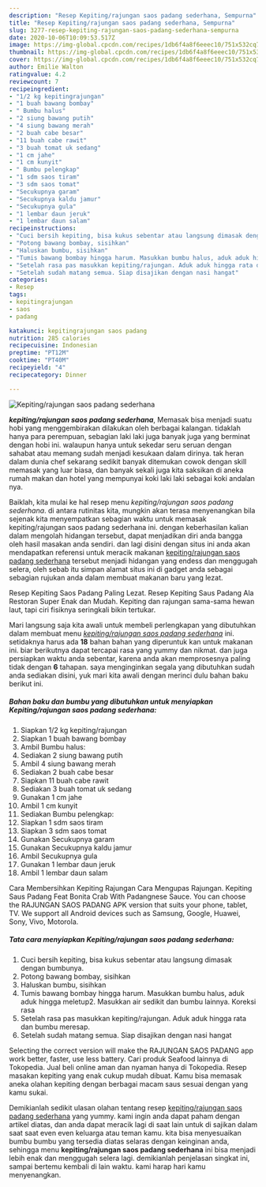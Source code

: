 ```yaml
---
description: "Resep Kepiting/rajungan saos padang sederhana, Sempurna"
title: "Resep Kepiting/rajungan saos padang sederhana, Sempurna"
slug: 3277-resep-kepiting-rajungan-saos-padang-sederhana-sempurna
date: 2020-10-06T10:09:53.517Z
image: https://img-global.cpcdn.com/recipes/1db6f4a8f6eeec10/751x532cq70/kepitingrajungan-saos-padang-sederhana-foto-resep-utama.jpg
thumbnail: https://img-global.cpcdn.com/recipes/1db6f4a8f6eeec10/751x532cq70/kepitingrajungan-saos-padang-sederhana-foto-resep-utama.jpg
cover: https://img-global.cpcdn.com/recipes/1db6f4a8f6eeec10/751x532cq70/kepitingrajungan-saos-padang-sederhana-foto-resep-utama.jpg
author: Emilie Walton
ratingvalue: 4.2
reviewcount: 7
recipeingredient:
- "1/2 kg kepitingrajungan"
- "1 buah bawang bombay"
- " Bumbu halus"
- "2 siung bawang putih"
- "4 siung bawang merah"
- "2 buah cabe besar"
- "11 buah cabe rawit"
- "3 buah tomat uk sedang"
- "1 cm jahe"
- "1 cm kunyit"
- " Bumbu pelengkap"
- "1 sdm saos tiram"
- "3 sdm saos tomat"
- "Secukupnya garam"
- "Secukupnya kaldu jamur"
- "Secukupnya gula"
- "1 lembar daun jeruk"
- "1 lembar daun salam"
recipeinstructions:
- "Cuci bersih kepiting, bisa kukus sebentar atau langsung dimasak dengan bumbunya."
- "Potong bawang bombay, sisihkan"
- "Haluskan bumbu, sisihkan"
- "Tumis bawang bombay hingga harum. Masukkan bumbu halus, aduk aduk hingga meletup2. Masukkan air sedikit dan bumbu lainnya. Koreksi rasa"
- "Setelah rasa pas masukkan kepiting/rajungan. Aduk aduk hingga rata dan bumbu meresap."
- "Setelah sudah matang semua. Siap disajikan dengan nasi hangat"
categories:
- Resep
tags:
- kepitingrajungan
- saos
- padang

katakunci: kepitingrajungan saos padang 
nutrition: 285 calories
recipecuisine: Indonesian
preptime: "PT12M"
cooktime: "PT40M"
recipeyield: "4"
recipecategory: Dinner

---
```



![Kepiting/rajungan saos padang sederhana](https://img-global.cpcdn.com/recipes/1db6f4a8f6eeec10/751x532cq70/kepitingrajungan-saos-padang-sederhana-foto-resep-utama.jpg)

<b><i>kepiting/rajungan saos padang sederhana</i></b>, Memasak bisa menjadi suatu hobi yang menggembirakan dilakukan oleh berbagai kalangan. tidaklah hanya para perempuan, sebagian laki laki juga banyak juga yang berminat dengan hobi ini. walaupun hanya untuk sekedar seru seruan dengan sahabat atau memang sudah menjadi kesukaan dalam dirinya. tak heran dalam dunia chef sekarang sedikit banyak ditemukan cowok dengan skill memasak yang luar biasa, dan banyak sekali juga kita saksikan di aneka rumah makan dan hotel yang mempunyai koki laki laki sebagai koki andalan nya.

Baiklah, kita mulai ke hal resep menu <i>kepiting/rajungan saos padang sederhana</i>. di antara rutinitas kita, mungkin akan terasa menyenangkan bila sejenak kita menyempatkan sebagian waktu untuk memasak kepiting/rajungan saos padang sederhana ini. dengan keberhasilan kalian dalam mengolah hidangan tersebut, dapat menjadikan diri anda bangga oleh hasil masakan anda sendiri. dan lagi disini dengan situs ini anda akan mendapatkan referensi untuk meracik makanan <u>kepiting/rajungan saos padang sederhana</u> tersebut menjadi hidangan yang endess dan menggugah selera, oleh sebab itu simpan alamat situs ini di gadget anda sebagai sebagian rujukan anda dalam membuat makanan baru yang lezat.

Resep Kepiting Saos Padang Paling Lezat. Resep Kepiting Saus Padang Ala Restoran Super Enak dan Mudah. Kepiting dan rajungan sama-sama hewan laut, tapi ciri fisiknya seringkali bikin tertukar.


Mari langsung saja kita awali untuk membeli perlengkapan yang dibutuhkan dalam membuat menu <u><i>kepiting/rajungan saos padang sederhana</i></u> ini. setidaknya harus ada <b>18</b> bahan bahan yang diperuntuk kan untuk makanan ini. biar berikutnya dapat tercapai rasa yang yummy dan nikmat. dan juga persiapkan waktu anda sebentar, karena anda akan memprosesnya paling tidak dengan <b>6</b> tahapan. saya menginginkan segala yang dibutuhkan sudah anda sediakan disini, yuk mari kita awali dengan merinci dulu bahan baku berikut ini.

<!--inarticleads1-->

##### Bahan baku dan bumbu yang dibutuhkan untuk menyiapkan Kepiting/rajungan saos padang sederhana:

1. Siapkan 1/2 kg kepiting/rajungan
1. Siapkan 1 buah bawang bombay
1. Ambil  Bumbu halus:
1. Sediakan 2 siung bawang putih
1. Ambil 4 siung bawang merah
1. Sediakan 2 buah cabe besar
1. Siapkan 11 buah cabe rawit
1. Sediakan 3 buah tomat uk sedang
1. Gunakan 1 cm jahe
1. Ambil 1 cm kunyit
1. Sediakan  Bumbu pelengkap:
1. Siapkan 1 sdm saos tiram
1. Siapkan 3 sdm saos tomat
1. Gunakan Secukupnya garam
1. Gunakan Secukupnya kaldu jamur
1. Ambil Secukupnya gula
1. Gunakan 1 lembar daun jeruk
1. Ambil 1 lembar daun salam


Cara Membersihkan Kepiting Rajungan Cara Mengupas Rajungan. Kepiting Saus Padang Feat Bonita Crab With Padangnese Sauce. You can choose the RAJUNGAN SAOS PADANG APK version that suits your phone, tablet, TV. We support all Android devices such as Samsung, Google, Huawei, Sony, Vivo, Motorola. 

<!--inarticleads2-->

##### Tata cara menyiapkan Kepiting/rajungan saos padang sederhana:

1. Cuci bersih kepiting, bisa kukus sebentar atau langsung dimasak dengan bumbunya.
1. Potong bawang bombay, sisihkan
1. Haluskan bumbu, sisihkan
1. Tumis bawang bombay hingga harum. Masukkan bumbu halus, aduk aduk hingga meletup2. Masukkan air sedikit dan bumbu lainnya. Koreksi rasa
1. Setelah rasa pas masukkan kepiting/rajungan. Aduk aduk hingga rata dan bumbu meresap.
1. Setelah sudah matang semua. Siap disajikan dengan nasi hangat


Selecting the correct version will make the RAJUNGAN SAOS PADANG app work better, faster, use less battery. Cari produk Seafood lainnya di Tokopedia. Jual beli online aman dan nyaman hanya di Tokopedia. Resep masakan kepiting yang enak cukup mudah dibuat. Kamu bisa memasak aneka olahan kepiting dengan berbagai macam saus sesuai dengan yang kamu sukai. 

Demikianlah sedikit ulasan olahan tentang resep <u>kepiting/rajungan saos padang sederhana</u> yang yummy. kami ingin anda dapat paham dengan artikel diatas, dan anda dapat meracik lagi di saat lain untuk di sajikan dalam saat saat even even keluarga atau teman kamu. kita bisa menyesuaikan bumbu bumbu yang tersedia diatas selaras dengan keinginan anda, sehingga menu <b>kepiting/rajungan saos padang sederhana</b> ini bisa menjadi lebih enak dan menggugah selera lagi. demikianlah penjelasan singkat ini, sampai bertemu kembali di lain waktu. kami harap hari kamu menyenangkan.
